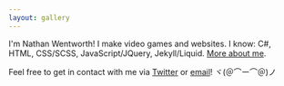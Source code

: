 ```yaml
---
layout: gallery
---
```


I'm Nathan Wentworth! I make video games and websites. I know: C#, HTML, CSS/SCSS, JavaScript/JQuery, Jekyll/Liquid. [More about me](/about/).

Feel free to get in contact with me via [Twitter](https://twitter.com/nathanwentworth) or [email](mailto:&#109;&#101;&#064;&#110;&#097;&#116;&#104;&#097;&#110;&#119;&#101;&#110;&#116;&#119;&#111;&#114;&#116;&#104;&#046;&#099;&#111;)! ヾ(＠⌒ー⌒＠)ノ
